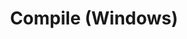 ---
layout: page
title:  "Compile (Windows)"
categories: [developer]
redirect_to: "https://github.com/RigsOfRods/rigs-of-rods/wiki/Compile-(Windows)"
---
